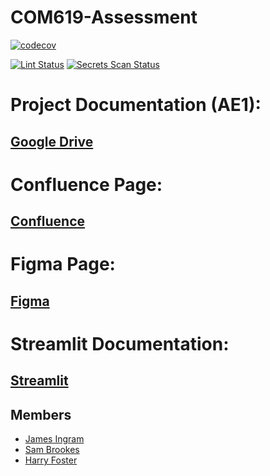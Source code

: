 ﻿# COM619-Assessment

<!-- CodeCov Badge -->
[![codecov](https://codecov.io/github/GBN-sb/COM619-Assessment/graph/badge.svg?token=C932AA571P)](https://codecov.io/github/GBN-sb/COM619-Assessment)

<!-- Badges -->
[![Lint Status](https://img.shields.io/badge/Lint-passing-brightgreen?style=flat-square)]()
[![Secrets Scan Status](https://img.shields.io/badge/Secrets-passing-brightgreen?style=flat-square)]()


# Project Documentation (AE1):

## [Google Drive](https://docs.google.com/document/d/1VN2-we5SJCOTvAQTP-Lv4IEwNwW3GCtpGvKNNyqtoTM/edit?tab=t.0#heading=h.ll34t3iu6smb)

# Confluence Page:

## [Confluence](https://id.atlassian.com/invite/p/confluence?id=uy9QaPnWQk23aMa8FFealg)

# Figma Page:

## [Figma](https://www.figma.com/files/team/1423590514803812078/project/285331166/COM619-Assessment?fuid=1260524408447070470)

# Streamlit Documentation:

## [Streamlit](https://docs.streamlit.io)

## Members

- [James Ingram](https://github.com/JamIng03)
- [Sam Brookes](https://github.com/GBN-sb)
- [Harry Foster](https://github.com/harrytfoster1)

